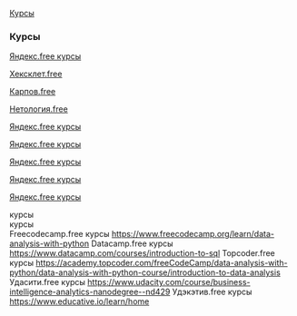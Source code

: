 [Курсы](#Курсы) 



### Курсы 
[Яндекс.free курсы](https://practicum.yandex.ru/catalog/free/)

[Хексклет.free](https://ru.hexlet.io/webinars)

[Карпов.free](https://karpov.courses/#Free)

[Нетология.free](https://netology.ru/navigation?price=free)



[Яндекс.free курсы 	](https://practicum.yandex.ru/catalog/free/)

[Яндекс.free курсы 	](https://practicum.yandex.ru/catalog/free/)

[Яндекс.free курсы 	](https://practicum.yandex.ru/catalog/free/)

[Яндекс.free курсы 	](https://practicum.yandex.ru/catalog/free/)

[Яндекс.free курсы 	](https://practicum.yandex.ru/catalog/free/)


 курсы	
 курсы	
Freecodecamp.free курсы	https://www.freecodecamp.org/learn/data-analysis-with-python
Datacamp.free курсы	https://www.datacamp.com/courses/introduction-to-sql
Topcoder.free курсы	https://academy.topcoder.com/freeCodeCamp/data-analysis-with-python/data-analysis-with-python-course/introduction-to-data-analysis
Удасити.free курсы	https://www.udacity.com/course/business-intelligence-analytics-nanodegree--nd429
Удэкэтив.free курсы	https://www.educative.io/learn/home


